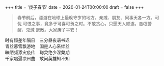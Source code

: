 +++
title = '庚子春节'
date = 2020-01-24T00:00:00
draft = false
+++

> 春节前后，漂游在地球上最晚守岁的地方。亲戚、朋友、同事天各一方。可忧
> 可恨之事，竟多于可喜可贺之时。不敢贪心，只愿天人顺遂，愚氓警醒，鬼蜮
> 退散。大家庚子平安！

<div class="poem">
<pre>
时有恒差年隔日　三分昼夜语书迟
青丝暮雪飘游地　国是人心系绊丝
昧陋频添灾疫传　聪灵绝少涅槃期
千家唱遍凉州曲　敢问英雄知不知
</pre>
</div>
